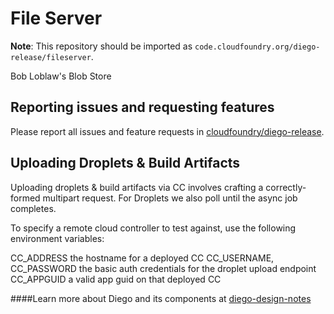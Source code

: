File Server
===========

**Note**: This repository should be imported as `code.cloudfoundry.org/diego-release/fileserver`.

Bob Loblaw's Blob Store

## Reporting issues and requesting features

Please report all issues and feature requests in [cloudfoundry/diego-release](https://github.com/cloudfoundry/diego-release/issues).

## Uploading Droplets & Build Artifacts

Uploading droplets & build artifacts via CC involves crafting a correctly-formed multipart request. For Droplets we also poll until the async job completes.

To specify a remote cloud controller to test against, use the following environment variables:

CC_ADDRESS the hostname for a deployed CC
CC_USERNAME, CC_PASSWORD the basic auth credentials for the droplet upload endpoint
CC_APPGUID a valid app guid on that deployed CC

####Learn more about Diego and its components at [diego-design-notes](https://github.com/cloudfoundry/diego-design-notes)
